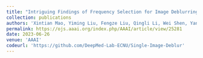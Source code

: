 ```yaml
---
title: "Intriguing Findings of Frequency Selection for Image Deblurring"
collection: publications
authors: 'Xintian Mao, Yiming Liu, Fengze Liu, Qingli Li, Wei Shen, Yan Wang'
permalink: https://ojs.aaai.org/index.php/AAAI/article/view/25281
date: 2023-06-26
venue: 'AAAI'
codeurl: 'https://github.com/DeepMed-Lab-ECNU/Single-Image-Deblur'
---
```


